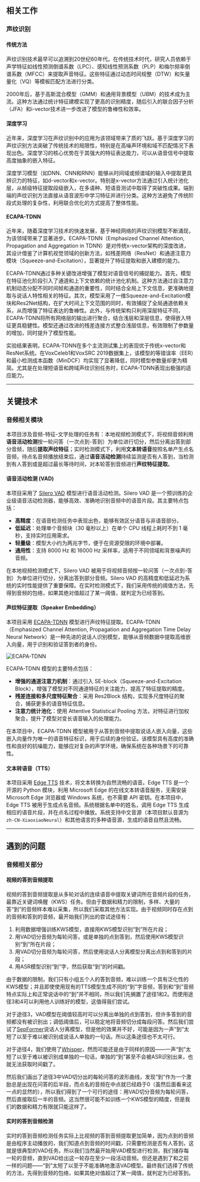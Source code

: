 ## 相关工作
### 声纹识别
#### 传统方法
声纹识别技术最早可以追溯到20世纪60年代。在传统技术时代，研究人员依赖于声学特征如线性预测倒谱系数（LPC）、感知线性预测系数（PLP）和梅尔频率倒谱系数（MFCC）来提取声音特征。这些特征通过动态时间规整（DTW）和矢量量化（VQ）等模板匹配方法进行分类​。

2000年后，基于高斯混合模型（GMM）和通用背景模型（UBM）的技术成为主流。这种方法通过统计特征建模实现了更高的识别精度，随后引入的联合因子分析（JFA）和i-vector技术进一步改进了模型的鲁棒性和效率​。
#### 深度学习
近年来，深度学习在声纹识别中的应用为该领域带来了质的飞跃。基于深度学习的声纹识别方法突破了传统技术的局限性，特别是在高噪声环境和域不匹配情况下表现出色。深度学习的核心优势在于其强大的特征表达能力，可以从语音信号中提取高度抽象的嵌入特征。

深度学习模型（如DNN、CNN和RNN）能够从时间域或频谱域的输入中提取更具辨识力的特征，如d-vector和x-vector。特别是x-vector方法通过引入统计池化层，从帧级特征提取段级嵌入，在多语种、短语音测试中取得了突破性成果。端到端的声纹识别方法直接从语音波形中学习特征并进行分类。这种方法避免了传统阶段式处理的复杂性，利用联合优化的方式提高了整体性能。
#### ECAPA-TDNN
近年来，随着深度学习技术的快速发展，基于神经网络的声纹识别模型不断涌现，为该领域带来了显著进步。ECAPA-TDNN（Emphasized Channel Attention, Propagation and Aggregation in TDNN）是对传统x-vector架构的深度改进，其设计借鉴了计算机视觉领域的创新方法，如残差网络（ResNet）和通道注意力模块（Squeeze-and-Excitation），显著提升了特征提取和嵌入建模的能力。

ECAPA-TDNN通过多种关键改进增强了模型对语音信号的捕捉能力。首先，模型在特征池化阶段引入了通道和上下文依赖的统计池化机制。这种方法通过自注意力机制动态分配不同时间帧和通道的重要性，同时结合全局上下文信息，更准确地提取与说话人特性相关的特征。其次，模型采用了一维Squeeze-and-Excitation模块和Res2Net结构，在扩大时间上下文范围的同时，有效捕捉了全局通道依赖关系，从而增强了特征表达的鲁棒性。此外，与传统架构只利用深层特征不同，ECAPA-TDNN将所有网络层的输出进行聚合，结合浅层和深层信息，使得嵌入特征更具稳健性。模型还通过改进的残差连接方式整合浅层信息，有效限制了参数量的增加，同时提升了模型性能。

实验结果表明，ECAPA-TDNN在多个主流测试集上的表现优于传统x-vector和ResNet系统。在VoxCeleb1和VoxSRC 2019数据集上，该模型的等错误率（EER）和最小检测成本函数（MinDCF）均实现了显著降低，同时模型参数量却更为精简。尤其是在处理短语音和跨域声纹识别任务时，ECAPA-TDNN表现出极强的适应能力。

---
## 关键技术
### 音频相关模块
本项目涉及音频-特征-文字处理的任务有：本地视频检测模式下，将视频音频利用**语音活动检测**按一轮问答（一次点到-答到）为单位进行切分，然后分离出答到部分音频，随后**提取声纹特征**；实时检测模式下，利用**文本转语音**按照名单产生点名音频，待点名音频播放结束后，通过**语音活动检测**持续监测是否有人答到，当检测到有人答到或是超过最长等待时间，对本轮答到音频进行**声纹特征提取**。
#### 语音活动检测 (VAD)
本项目采用了 [Silero VAD](https://github.com/snakers4/silero-vad) 模型进行语音活动检测。Silero VAD 是一个预训练的企业级语音活动检测器，能够高效、准确地识别音频中的语音片段。其主要特点包括：

- **高精度**：在语音检测任务中表现出色，能够有效区分语音与非语音部分。
- **低延迟**：处理单个音频块（30 毫秒以上）在单个 CPU 线程上耗时不到 1 毫秒，支持实时应用需求。
- **轻量级**：模型大小约为两兆字节，便于在资源受限的环境中部署。
- **通用性**：支持 8000 Hz 和 16000 Hz 采样率，适用于不同领域和背景噪声的音频。

在本地视频检测模式下，Silero VAD 被用于将视频音频按一轮问答（一次点到-答到）为单位进行切分，分离出答到部分音频。Silero VAD 的高精度和低延迟为系统的实时性能提供了重要保障。在实时检测模式下，我们采用传统的阈值方法，先得到音频的包络，如果其绝对值超过了某一阈值，就判定为已经答到。
#### 声纹特征提取（Speaker Embedding）
本项目采用 [ECAPA-TDNN](https://github.com/LKLQQ/ecapa_tdnn) 模型进行声纹特征提取。ECAPA-TDNN（Emphasized Channel Attention, Propagation and Aggregation Time Delay Neural Network）是一种先进的说话人识别模型，能够从音频数据中提取高维嵌入向量，用于识别和验证答到者的身份。

![ECAPA-TDNN](https://ar5iv.labs.arxiv.org/html/2005.07143/assets/images/full_ecapa.png)

ECAPA-TDNN 模型的主要特点包括：
- **增强的通道注意力机制**：通过引入 SE-block（Squeeze-and-Excitation Block），增强了模型对不同通道特征的关注能力，提高了特征提取的精度。
- **残差连接和多尺度特征聚合**：采用 Res2Block 结构，实现多尺度特征的聚合，捕获更多的语音特征信息。
- **注意力统计池化**：使用 Attentive Statistical Pooling 方法，对特征进行加权聚合，提升了模型对变长语音输入的处理能力。

在本项目中，ECAPA-TDNN 模型被用于从答到音频中提取说话人嵌入向量，这些嵌入向量作为唯一的语音特征标识，用于后续的身份验证。该模型具有高度的准确性和良好的抗噪能力，能够应对复杂的声学环境，确保系统在各种场景下的可靠性。
#### 文本转语音（TTS）
本项目采用 [Edge TTS](https://github.com/rany2/edge-tts) 技术，将文本转换为自然流畅的语音。Edge TTS 是一个开源的 Python 模块，利用 Microsoft Edge 的在线文本转语音服务，无需安装 Microsoft Edge 浏览器或 Windows 系统，也不需要 API 密钥。在本项目中，Edge TTS 被用于生成点名音频。系统根据名单中的姓名，调用 Edge TTS 生成相应的语音片段，并在点名过程中播放。系统支持中文音源（本项目默认音源为 `zh-CN-XiaoxiaoNeural`）和其他语言的多种语音源，生成的语音自然且流畅。

---
## 遇到的问题
### 音频相关部分
#### 视频的答到音频提取
视频的答到音频提取是从多轮对话的连续语音中提取关键词所在音频片段的任务，最靠近关键词唤醒（KWS）任务。但由于数据和精力的限制，多样、大量的答“到”的音频样本难以采集，所以我们采取其他方法实现。由于视频同时存在点到的音频和答到的音频，最开始我们列出的尝试途径有：

1. 利用数据增强训练KWS模型，直接用KWS模型识别“到”所在片段；
2. 用VAD切分音频为每轮问答，或是单独的点到答到，然后使用KWS模型识别“到”所在片段；
3. 用VAD切分音频为每轮问答，然后使用说话人分离模型分离出点到和答到的片段；
4. 用ASR模型识别“到”字，然后获取“到”的时间戳。

由于数据的限制，我们只有小组五个人的答到音频，难以训练一个具有泛化性的KWS模型；并且即使使用现有的TTS模型生成不同的“到”字音频，答到和“到”音频特点实际上和正常说话中的“到”并不相同，所以我们先搁置了途径1和2。而使用途径3和4可以利用他人训练好的模型，这值得我们尝试。

对于途径3，VAD模型在阈值较高时可以分离出单独的点到答到，但许多答到的音频都没有被识别出；调低阈值后，可以稳定地将音频切分成每段问答。然后我们尝试了[SepFormer](https://huggingface.co/speechbrain/sepformer-wsj02mix)说话人分离模型，但是他的效果并不好，可能是因为一声“到”太短了以至于难以被识别成说话人单独的一句话。所以这条途径也不太可行。

对于途径4，我们使用了[Whisper](https://huggingface.co/openai/whisper-large-v3)，然而可能还是由于同样的原因——一声“到”太短了以至于难以被识别成单独的一句话，单独的“到”甚至不会被ASR识别出来，也就无法获取时间戳了。

然后我们画出了途径3中VAD切分出的每轮问答的波形曲线，发现“到”作为一个激励总是出现在问答的后半段，而点名的音频在中点就已经趋于0（虽然后面看来这一点的显然的），所以我们得到了一个可行的途径：用VAD切分音频为每轮问答，然后直接取后一半的音频。这当然很可能不如训练一个KWS模型的精度，但是我们的数据和精力有限就只能这样了。
#### 实时的答到音频检测
实时的答到音频检测任务实际上比视频的答到音频提取更加简单，因为点到的音频是由程序主动播放的，我们知道点到音频的时间戳，只需要检测是否有人答到，这就是很典型的VAD任务。所以我们当然最开始用VAD模型进行检测，我们储存每一轮的音频，直到VAD给出这一轮存在至少一段活动音频。但还是遇到了和之前一样的问题——“到”太短了以至于不能准确地激活VAD模型。最终我们选择了传统的方法，先得到音频的包络，如果其绝对值超过了某一阈值，就判定为已经答到。